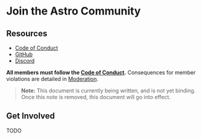 # Join the Astro Community

## Resources

- [Code of Conduct](CODE_OF_CONDUCT.md)
- [GitHub](https://github.com/snowpackjs/astro)
- [Discord](https://astro.build/chat)

**All members must follow the [Code of Conduct](CODE_OF_CONDUCT.md).** Consequences for member violations are detailed in [Moderation](GOVERNANCE.md#moderation).

> **Note:** This document is currently being written, and is not yet binding. Once this note is removed, this document will go into effect.


## Get Involved

TODO